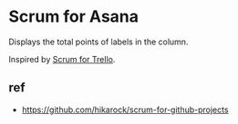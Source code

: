 # Scrum for Asana

Displays the total points of labels in the column.

Inspired by [Scrum for Trello](https://chrome.google.com/webstore/detail/scrum-for-trello/jdbcdblgjdpmfninkoogcfpnkjmndgje/reviews).

## ref

- https://github.com/hikarock/scrum-for-github-projects

